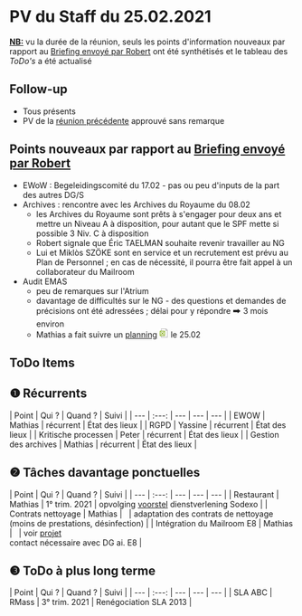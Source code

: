 <link rel="stylesheet" href="https://newdevprojects.github.io/S2/S2.css">
<link rel="stylesheet" href="S2.css">

# PV du Staff du 25.02.2021

<u><b>NB:</b></u> vu la durée de la réunion, seuls les points d'information nouveaux par rapport au [Briefing envoyé par Robert](Briefing_Staff_20210225.pdf) ont  été synthétisés et le tableau des *ToDo's* a été actualisé

## Follow-up

* Tous présents
* PV de la [réunion précédente](https://newdevprojects.github.io/S2/Staff_20210204/20210204_Staff_PV.html) approuvé sans remarque

## Points nouveaux par rapport au [Briefing envoyé par Robert](Briefing_Staff_20210225.pdf)

* EWoW : Begeleidingscomité du 17.02 - pas ou peu d'inputs de la part des autres DG/S
* Archives : rencontre avec les Archives du Royaume du 08.02
    * les Archives du Royaume sont prêts à s'engager pour deux ans et mettre un Niveau A à disposition, pour autant que le SPF mette si possible 3 Niv. C à disposition
    * Robert signale que &Eacute;ric TAELMAN souhaite revenir travailler au NG
    * Lui et Mikl&ograve;s SZ&Ouml;KE sont en service et un recrutement est prévu au Plan de Personnel ; en cas de nécessité, il pourra être fait appel à un collaborateur du Mailroom
* Audit EMAS
    * peu de remarques sur l'Atrium
    * davantage de difficultés sur le NG - des questions et demandes de précisions ont été adressées ; délai pour y répondre &#129074; 3 mois environ
    * Mathias a fait suivre un [planning](210212_EMAStodo_eb.xlsx) ![](excel.png) le 25.02

## ToDo Items

## &#10102; Récurrents

| Point | Qui ? | Quand ? | Suivi |
| --- | :---: | --- | --- | --- |
| EWOW | Mathias | récurrent | &Eacute;tat des lieux |
| RGPD | Yassine | récurrent | &Eacute;tat des lieux |
| Kritische processen | Peter | récurrent | &Eacute;tat des lieux |
| Gestion des archives | Mathias | récurrent | &Eacute;tat des lieux |

## &#10103; Tâches davantage ponctuelles

| Point | Qui ? | Quand ? | Suivi |
| --- | :---: | --- | --- | --- |
| Restaurant | Mathias | 1° trim. 2021 | opvolging [voorstel](https://newdevprojects.github.io/S2/Staff_20210107/20210107_Sodexo_aangepaste_werking.pdf) dienstverlening Sodexo |
| Contrats nettoyage | Mathias | &nbsp; | adaptation des contrats de nettoyage (moins de prestations, désinfection) |
| Intégration du Mailroom E8 | Mathias | &nbsp; | voir [projet](https://newdevprojects.github.io/S2/Staff_20210204/Nota_verzendingsdienst_E8.pdf)<br>contact nécessaire avec DG ai. E8 |

## &#10104; ToDo à plus long terme

| Point | Qui ? | Quand ? | Suivi |
| --- | :---: | --- | --- | --- |
| SLA ABC | RMass | 3° trim. 2021 | Renégociation SLA 2013 |

